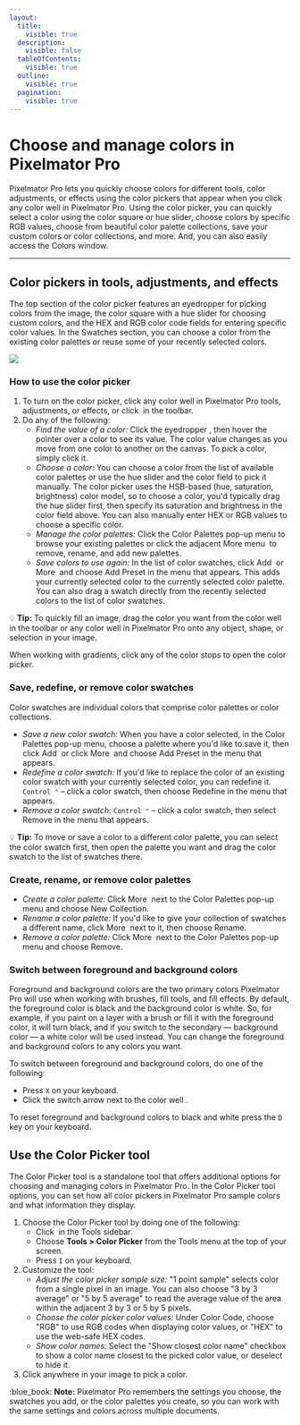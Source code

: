 ```yaml
---
layout:
  title:
    visible: true
  description:
    visible: false
  tableOfContents:
    visible: true
  outline:
    visible: true
  pagination:
    visible: true
---
```


# Choose and manage colors in Pixelmator Pro

Pixelmator Pro lets you quickly choose colors for different tools, color adjustments, or effects using the color pickers that appear when you click any color well in Pixelmator Pro. Using the color picker, you can quickly select a color using the color square or hue slider, choose colors by specific RGB values, choose from beautiful color palette collections, save your custom colors or color collections, and more. And, you can also easily access the Colors window.

***

## Color pickers in tools, adjustments, and effects

The top section of the color picker features an eyedropper for picking colors from the image, the color square with a hue slider for choosing custom colors, and the HEX and RGB color code fields for entering specific color values. In the Swatches section, you can choose a color from the existing color palettes or reuse some of your recently selected colors.

![](https://help.pixelmator.com/pixelmator-pro/3.5/assets/English/1604751877000.png)

### How to use the color picker

1. To turn on the color picker, click any color well in Pixelmator Pro tools, adjustments, or effects, or click <img src="https://help.pixelmator.com/pixelmator-pro/3.5/assets/English/1623920552000.png" alt="" data-size="line"> in the toolbar.
2. Do any of the following:
   * _Find the value of a color:_ Click the eyedropper <img src="https://help.pixelmator.com/pixelmator-pro/3.5/assets/English/1585123131000.png" alt="" data-size="line">, then hover the pointer over a color to see its value. The color value changes as you move from one color to another on the canvas. To pick a color, simply click it.
   * _Choose a color:_ You can choose a color from the list of available color palettes or use the hue slider and the color field to pick it manually. The color picker uses the HSB-based (hue, saturation, brightness) color model, so to choose a color, you'd typically drag the hue slider first, then specify its saturation and brightness in the color field above. You can also manually enter HEX or RGB values to choose a specific color.
   * _Manage the color palettes:_ Click the Color Palettes pop-up menu to browse your existing palettes or click the adjacent More menu <img src="https://help.pixelmator.com/pixelmator-pro/3.5/assets/English/1604752027000.png" alt="" data-size="line"> to remove, rename, and add new palettes.
   * _Save colors to use again:_ In the list of color swatches, click Add <img src="https://help.pixelmator.com/pixelmator-pro/3.5/assets/English/1579274394000.png" alt="" data-size="line"> or More <img src="https://help.pixelmator.com/pixelmator-pro/3.5/assets/English/1604752027000.png" alt="" data-size="line"> and choose Add Preset in the menu that appears. This adds your currently selected color to the currently selected color palette. You can also drag a swatch directly from the recently selected colors to the list of color swatches.

:bulb: **Tip:** To quickly fill an image, drag the color you want from the color well <img src="https://help.pixelmator.com/pixelmator-pro/3.5/assets/English/1623920552000.png" alt="" data-size="line"> in the toolbar or any color well in Pixelmator Pro onto any object, shape, or selection in your image.

When working with gradients, click any of the color stops to open the color picker.

### Save, redefine, or remove color swatches

Color swatches are individual colors that comprise color palettes or color collections.

* _Save a new color swatch:_ When you have a color selected, in the Color Palettes pop-up menu, choose a palette where you'd like to save it, then click Add <img src="https://help.pixelmator.com/pixelmator-pro/3.5/assets/English/1579274394000.png" alt="" data-size="line"> or click More <img src="https://help.pixelmator.com/pixelmator-pro/3.5/assets/English/1604752027000.png" alt="" data-size="line"> and choose Add Preset in the menu that appears.
* _Redefine a color swatch:_ If you'd like to replace the color of an existing color swatch with your currently selected color, you can redefine it. `Control ⌃` – click a color swatch, then choose Redefine in the menu that appears.
* _Remove a color swatch:_ `Control ⌃` – click a color swatch, then select Remove in the menu that appears.

:bulb: **Tip:** To move or save a color to a different color palette, you can select the color swatch first, then open the palette you want and drag the color swatch to the list of swatches there.

### Create, rename, or remove color palettes

* _Create a color palette:_ Click More <img src="https://help.pixelmator.com/pixelmator-pro/3.5/assets/English/1604752027000.png" alt="" data-size="line"> next to the Color Palettes pop-up menu and choose New Collection.
* _Rename a color palette:_ If you'd like to give your collection of swatches a different name, click More <img src="https://help.pixelmator.com/pixelmator-pro/3.5/assets/English/1604752027000.png" alt="" data-size="line"> next to it, then choose Rename.
* _Remove a color palette:_ Click More <img src="https://help.pixelmator.com/pixelmator-pro/3.5/assets/English/1604752027000.png" alt="" data-size="line"> next to the Color Palettes pop-up menu and choose Remove.

### Switch between foreground and background colors

Foreground and background colors are the two primary colors Pixelmator Pro will use when working with brushes, fill tools, and fill effects. By default, the foreground color is black and the background color is white. So, for example, if you paint on a layer with a brush or fill it with the foreground color, it will turn black, and if you switch to the secondary — background color — a white color will be used instead. You can change the foreground and background colors to any colors you want.

To switch between foreground and background colors, do one of the following:

* Press `X` on your keyboard.
* Click the switch arrow next to the color well <img src="https://help.pixelmator.com/pixelmator-pro/3.5/assets/English/1623920552000.png" alt="" data-size="line">.

To reset foreground and background colors to black and white press the `D` key on your keyboard.

## Use the Color Picker tool

The Color Picker tool is a standalone tool that offers additional options for choosing and managing colors in Pixelmator Pro. In the Color Picker tool options, you can set how all color pickers in Pixelmator Pro sample colors and what information they display.

1. Choose the Color Picker tool by doing one of the following:
   * Click <img src="https://help.pixelmator.com/pixelmator-pro/3.5/assets/English/1585123131000.png" alt="" data-size="line"> in the Tools sidebar.
   * Choose **Tools > Color Picker** from the Tools menu at the top of your screen.
   * Press `I` on your keyboard.
2. Customize the tool:
   * _Adjust the color picker sample size:_ "1 point sample" selects color from a single pixel in an image. You can also choose "3 by 3 average" or "5 by 5 average" to read the average value of the area within the adjacent 3 by 3 or 5 by 5 pixels.
   * _Choose the color picker color values:_ Under Color Code, choose "RGB" to use RGB codes when displaying color values, or "HEX" to use the web-safe HEX codes.
   * _Show color names:_ Select the "Show closest color name" checkbox to show a color name closest to the picked color value, or deselect to hide it.
3. Click anywhere in your image to pick a color.

:blue\_book: **Note:** Pixelmator Pro remembers the settings you choose, the swatches you add, or the color palettes you create, so you can work with the same settings and colors across multiple documents.
